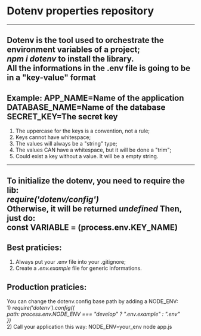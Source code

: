 # Dotenv properties repository #
---
Dotenv is the tool used to orchestrate the environment variables of a project; <br>
<em>npm i dotenv</em> to install the library. <br>
All the informations in the .env file is going to be in a "key-value" format
---
Example:
APP_NAME=Name of the application <br>
DATABASE_NAME=Name of the database <br>
SECRET_KEY=The secret key
---
1) The uppercase for the keys is a convention, not a rule;
2) Keys cannot have whitespace;
3) The values will always be a "string" type;
4) The values CAN have a whitespace, but it will be done a "trim";
5) Could exist a key without a value. It will be a empty string.
---
To initialize the dotenv, you need to require the lib: <br>
<em>require('dotenv/config')</em> <br>
Otherwise, it will be returned <em>undefined</em>
Then, just do: <br>
const VARIABLE = (process.env.KEY_NAME)
---
## Best praticies:
1) Always put your .env file into your .gitignore;
2) Create a *.env.example* file for generic informations.

## Production praticies: ##
You can change the dotenv.config base path by adding a NODE_ENV: <br>
1) 
<em>require('dotenv').config({ <br>
    path: process.env.NODE_ENV === "develop" ? ".env.example" : ".env" <br>
}) <br>
</em>
2) Call your application this way: NODE_ENV=your_env node app.js
